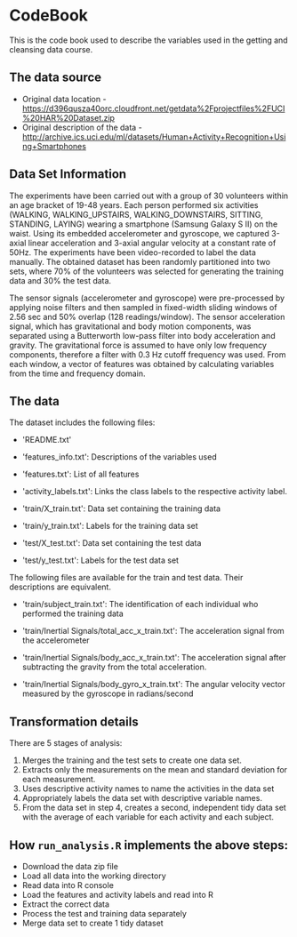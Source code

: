 # CodeBook

This is the code book used to describe the variables used in the getting and cleansing data course. 

## The data source

* Original data location - https://d396qusza40orc.cloudfront.net/getdata%2Fprojectfiles%2FUCI%20HAR%20Dataset.zip
* Original description of the data - http://archive.ics.uci.edu/ml/datasets/Human+Activity+Recognition+Using+Smartphones

## Data Set Information

The experiments have been carried out with a group of 30 volunteers within an age bracket of 19-48 years. Each person performed six activities (WALKING, WALKING_UPSTAIRS, WALKING_DOWNSTAIRS, SITTING, STANDING, LAYING) wearing a smartphone (Samsung Galaxy S II) on the waist. Using its embedded accelerometer and gyroscope, we captured 3-axial linear acceleration and 3-axial angular velocity at a constant rate of 50Hz. The experiments have been video-recorded to label the data manually. The obtained dataset has been randomly partitioned into two sets, where 70% of the volunteers was selected for generating the training data and 30% the test data.

The sensor signals (accelerometer and gyroscope) were pre-processed by applying noise filters and then sampled in fixed-width sliding windows of 2.56 sec and 50% overlap (128 readings/window). The sensor acceleration signal, which has gravitational and body motion components, was separated using a Butterworth low-pass filter into body acceleration and gravity. The gravitational force is assumed to have only low frequency components, therefore a filter with 0.3 Hz cutoff frequency was used. From each window, a vector of features was obtained by calculating variables from the time and frequency domain.

## The data

The dataset includes the following files:

* 'README.txt'

* 'features_info.txt': Descriptions of the variables used

* 'features.txt': List of all features

* 'activity_labels.txt': Links the class labels to the respective activity label.

* 'train/X_train.txt': Data set containing the training data

* 'train/y_train.txt': Labels for the training data set

* 'test/X_test.txt': Data set containing the test data

* 'test/y_test.txt': Labels for the test data set

The following files are available for the train and test data. Their descriptions are equivalent.

* 'train/subject_train.txt': The identification of each individual who performed the training data

* 'train/Inertial Signals/total_acc_x_train.txt': The acceleration signal from the accelerometer 

* 'train/Inertial Signals/body_acc_x_train.txt': The acceleration signal after subtracting the gravity from the total acceleration.

* 'train/Inertial Signals/body_gyro_x_train.txt': The angular velocity vector measured by the gyroscope in radians/second


## Transformation details

There are 5 stages of analysis:

1. Merges the training and the test sets to create one data set.
2. Extracts only the measurements on the mean and standard deviation for each measurement.
3. Uses descriptive activity names to name the activities in the data set
4. Appropriately labels the data set with descriptive variable names.
5. From the data set in step 4, creates a second, independent tidy data set with the average of each variable for each activity and each subject.

## How ```run_analysis.R``` implements the above steps:

* Download the data zip file
* Load all data into the working directory
* Read data into R console
* Load the features and activity labels and read into R
* Extract the correct data
* Process the test and training data separately
* Merge data set to create 1 tidy dataset
